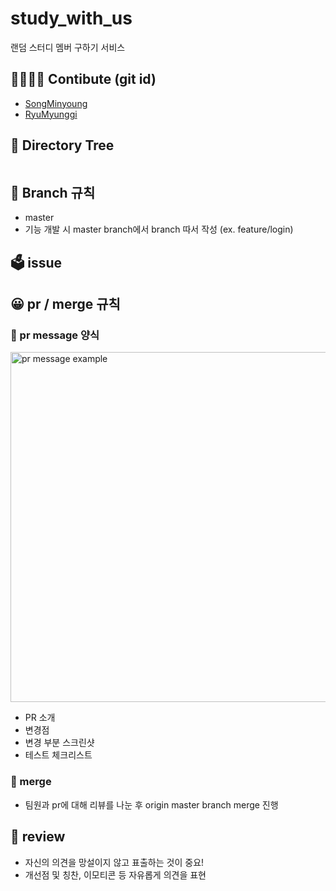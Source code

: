 # study_with_us
랜덤 스터디 멤버 구하기 서비스


## 👨‍👨‍👧‍👦 Contibute (git id)
* [SongMinyoung](https://github.com/song-my)
* [RyuMyunggi](https://github.com/RyuMyunggi)

## 📁 Directory Tree

```bash

```

## 💭 Branch 규칙
* master
* 기능 개발 시 master branch에서 branch 따서 작성 (ex. feature/login)

## 🗳 issue

## 😀 pr / merge 규칙
### 📍 pr message 양식
<img width="560" alt="pr message example" src="https://user-images.githubusercontent.com/76977926/151426101-50919890-436e-4dee-b8e1-bbd6a55a1015.png">

* PR 소개
* 변경점
* 변경 부분 스크린샷
* 테스트 체크리스트

### 📍 merge
* 팀원과 pr에 대해 리뷰를 나눈 후 origin master branch merge 진행

## 🌟 review 
* 자신의 의견을 망설이지 않고 표출하는 것이 중요!
* 개선점 및 칭찬, 이모티콘 등 자유롭게 의견을 표현